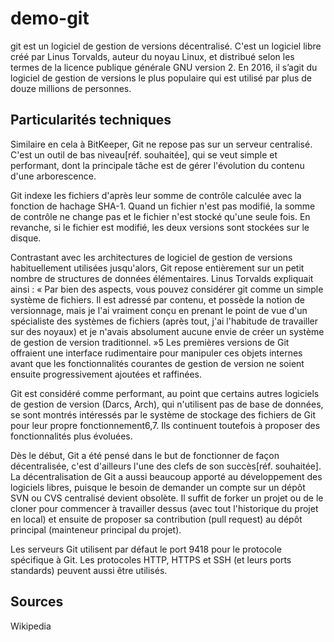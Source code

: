 # demo-git

git est un logiciel de gestion de versions décentralisé. C'est un logiciel libre créé par Linus Torvalds, auteur du noyau Linux, et distribué selon les termes de la licence publique générale GNU version 2. En 2016, il s’agit du logiciel de gestion de versions le plus populaire qui est utilisé par plus de douze millions de personnes.

## Particularités techniques
Similaire en cela à BitKeeper, Git ne repose pas sur un serveur centralisé. C'est un outil de bas niveau[réf. souhaitée], qui se veut simple et performant, dont la principale tâche est de gérer l'évolution du contenu d'une arborescence.

Git indexe les fichiers d'après leur somme de contrôle calculée avec la fonction de hachage SHA-1. Quand un fichier n'est pas modifié, la somme de contrôle ne change pas et le fichier n'est stocké qu'une seule fois. En revanche, si le fichier est modifié, les deux versions sont stockées sur le disque.

Contrastant avec les architectures de logiciel de gestion de versions habituellement utilisées jusqu'alors, Git repose entièrement sur un petit nombre de structures de données élémentaires. Linus Torvalds expliquait ainsi : « Par bien des aspects, vous pouvez considérer git comme un simple système de fichiers. Il est adressé par contenu, et possède la notion de versionnage, mais je l'ai vraiment conçu en prenant le point de vue d'un spécialiste des systèmes de fichiers (après tout, j'ai l'habitude de travailler sur des noyaux) et je n'avais absolument aucune envie de créer un système de gestion de version traditionnel. »5 Les premières versions de Git offraient une interface rudimentaire pour manipuler ces objets internes avant que les fonctionnalités courantes de gestion de version ne soient ensuite progressivement ajoutées et raffinées.

Git est considéré comme performant, au point que certains autres logiciels de gestion de version (Darcs, Arch), qui n'utilisent pas de base de données, se sont montrés intéressés par le système de stockage des fichiers de Git pour leur propre fonctionnement6,7. Ils continuent toutefois à proposer des fonctionnalités plus évoluées.

Dès le début, Git a été pensé dans le but de fonctionner de façon décentralisée, c'est d'ailleurs l'une des clefs de son succès[réf. souhaitée]. La décentralisation de Git a aussi beaucoup apporté au développement des logiciels libres, puisque le besoin de demander un compte sur un dépôt SVN ou CVS centralisé devient obsolète. Il suffit de forker un projet ou de le cloner pour commencer à travailler dessus (avec tout l'historique du projet en local) et ensuite de proposer sa contribution (pull request) au dépôt principal (mainteneur principal du projet).

Les serveurs Git utilisent par défaut le port 9418 pour le protocole spécifique à Git. Les protocoles HTTP, HTTPS et SSH (et leurs ports standards) peuvent aussi être utilisés.

## Sources

Wikipedia
